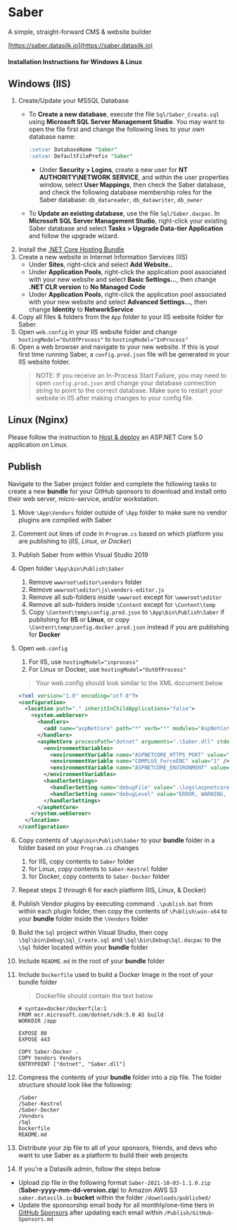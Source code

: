 # Saber
A simple, straight-forward CMS & website builder

[https://saber.datasilk.io](https://saber.datasilk.io)

#### Installation Instructions for Windows & Linux

## Windows (IIS)
1. Create/Update your MSSQL Database
    * To **Create a new database**, execute the file `Sql/Saber_Create.sql` using **Microsoft SQL Server Management Studio**. You may want to open the file first and change the following lines to your own database name:
        ``` sql
        :setvar DatabaseName "Saber"
        :setvar DefaultFilePrefix "Saber"
        ```
        * Under **Security > Logins**, create a new user for **NT AUTHORITY\NETWORK SERVICE**, and within the user properties window, select **User Mappings**, then check the Saber database, and check the following database membership roles for the Saber database: `db_datareader`, `db_datawriter`, `db_owner`

    * To **Update an existing database**, use the file `Sql/Saber.dacpac`. In **Microsoft SQL Server Management Studio**, right-click your existing Saber database and select **Tasks > Upgrade Data-tier Application** and follow the upgrade wizard.
2. Install the [.NET Core Hosting Bundle](https://docs.microsoft.com/en-us/aspnet/core/host-and-deploy/iis/?view=aspnetcore-3.1#install-the-net-core-hosting-bundle)
3. Create a new website in Internet Information Services (IIS)
    * Under **Sites**, right-click and select **Add Website..**
    * Under **Application Pools**, right-click the application pool associated with your new website and select **Basic Settings...**, then change **.NET CLR version** to **No Managed Code**
    * Under **Application Pools**, right-click the application pool associated with your new website and select **Advanced Settings...**, then change **Identity** to **NetworkService**
4. Copy all files & folders from the `App` folder to your IIS website folder for Saber.
5. Open `web.config` in your IIS website folder and change `hostingModel="OutOfProcess"` to `hostingModel="InProcess"`
6. Open a web browser and navigate to your new website. If this is your first time running Saber, a `config.prod.json` file will be generated in your IIS website folder.
    > NOTE: If you receive an In-Process Start Failure, you may need to open `config.prod.json` and change your database connection string to point to the correct database. Make sure to restart your website in IIS after making changes to your config file.

## Linux (Nginx)
Please follow the instruction to [Host & deploy](https://docs.microsoft.com/en-us/aspnet/core/host-and-deploy/linux-nginx?view=aspnetcore-5.0) an ASP.NET Core 5.0 application on Linux.

## Publish
Navigate to the Saber project folder and complete the following tasks to create a new **bundle** for your GitHub sponsors to download and install onto their web server, micro-service, and/or workstation.
1. Move `\App\Vendors` folder outside of `\App` folder to make sure no vendor plugins are compiled with Saber
2. Comment out lines of code in `Program.cs` based on which platform you are publishing to  (*IIS, Linux, or Docker*)
3. Publish Saber from within Visual Studio 2019
4. Open folder `\App\bin\Publish\Saber`
   1. Remove `wwwroot\editor\vendors` folder
   2. Remove `wwwroot\editor\js\vendors-editor.js`
   3. Remove all sub-folders inside `\wwwroot` except for `\wwwroot\editor`
   4. Remove all sub-folders inside `\Content` except for `\Content\temp`
   5. Copy `\Content\temp\config.prod.json` to `\App\bin\Publish\Saber` if publishing for **IIS** or **Linux**, or copy `\Content\temp\config.docker.prod.json` instead if you are publishing for **Docker**
5. Open `web.config`
   1. For IIS, use `hostingModel="inprocess"`
   2. For Linux or Docker, use `hostingModel="OutOfProcess"`
    > Your web.config should look similar to the XML document below
    ```xml 
    <?xml version="1.0" encoding="utf-8"?>
    <configuration>
      <location path="." inheritInChildApplications="false">
        <system.webServer>
          <handlers>
            <add name="aspNetCore" path="*" verb="*" modules="AspNetCoreModuleV2" resourceType="Unspecified" />
          </handlers>
          <aspNetCore processPath="dotnet" arguments=".\Saber.dll" stdoutLogEnabled="false" stdoutLogFile=".\logs\stdout" hostingModel="OutOfProcess">
		    <environmentVariables>
              <environmentVariable name="ASPNETCORE_HTTPS_PORT" value="7070" />
              <environmentVariable name="COMPLUS_ForceENC" value="1" />
              <environmentVariable name="ASPNETCORE_ENVIRONMENT" value="Production" />
            </environmentVariables>
            <handlerSettings>
              <handlerSetting name="debugFile" value=".\logs\aspnetcore-debug.log" />
              <handlerSetting name="debugLevel" value="ERROR, WARNING, TRACE, CONSOLE, FILE" />
            </handlerSettings>
	      </aspNetCore>
        </system.webServer>
      </location>
    </configuration>
    ```
6. Copy contents of `\App\bin\Publish\Saber` to your **bundle** folder in a folder based on your `Program.cs` changes
    1. for IIS, copy contents to `Saber` folder
    2. for Linux, copy contents to `Saber-Kestrel` folder
    3. for Docker, copy contents to `Saber-Docker` folder
7. Repeat steps 2 through 6 for each platform (IIS, Linux, & Docker)
8. Publish Vendor plugins by executing command `.\publish.bat` from within each plugin folder, then copy the contents of `\Publish\win-x64` to your **bundle** folder inside the `\Vendors` folder
9. Build the `Sql` project within Visual Studio, then copy `\Sql\bin\Debug\Sql_Create.sql` and `\Sql\bin\Debug\Sql.dacpac` to the `\Sql` folder located within your **bundle** folder
10. Include `README.md` in the root of your **bundle** folder
11. Include `Dockerfile` used to build a Docker Image in the root of your bundle folder
    > Dockerfile should contain the text below

    ```
    # syntax=docker/dockerfile:1
    FROM mcr.microsoft.com/dotnet/sdk:5.0 AS build
    WORKDIR /app

    EXPOSE 80
    EXPOSE 443

    COPY Saber-Docker .
    COPY Vendors Vendors
    ENTRYPOINT ["dotnet", "Saber.dll"]
    ```
12. Compress the contents of your **bundle** folder into a zip file. The folder structure should look like the following:
    ```
    /Saber
    /Saber-Kestrel
    /Saber-Docker
    /Vendors
    /Sql
    Dockerfile
    README.md
    ```
13. Distribute your zip file to all of your sponsors, friends, and devs who want to use Saber as a platform to build their web projects

14. If you're a Datasilk admin, follow the steps below
  * Upload zip file in the following format `Saber-2021-10-03-1.1.0.zip` (**Saber-yyyy-mm-dd-version.zip**) to Amazon AWS S3 `saber.datasilk.io` **bucket** within the folder `/downloads/published/`
  * Update the sponsorship email body for all monthly/one-time tiers in [GitHub Sponsors](https://github.com/sponsors/Datasilk/dashboard/tiers) after updating each email within `/Publish/GitHub-Sponsors.md`